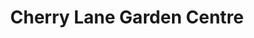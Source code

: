 ---
title: "Cherry Lane Garden Centre"
url: /countesthorpe/cherry-lane-garden-centre/
shop: Garten-Center
---